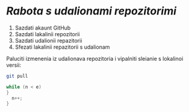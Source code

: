 # ***Rabota s udalionami repozitorimi***

1. Sazdati akaunt GitHub
2. Sazdati lakalinii repozitorii
3. Sazdati udalionii repazitorii
4. Sfezati lakalinii repazitorii s udalionam

Paluciti izmenenia iz udalionava repozitoria i vipalniti sleianie s lokalinoi versii:
```bash
git pull
```
```C++  
while (n < e)
}
  n++;
}
```  

